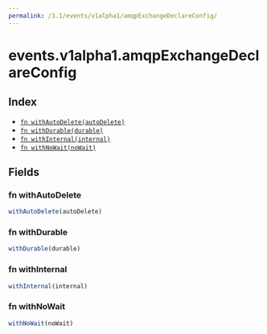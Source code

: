 ```yaml
---
permalink: /3.1/events/v1alpha1/amqpExchangeDeclareConfig/
---
```


# events.v1alpha1.amqpExchangeDeclareConfig



## Index

* [`fn withAutoDelete(autoDelete)`](#fn-withautodelete)
* [`fn withDurable(durable)`](#fn-withdurable)
* [`fn withInternal(internal)`](#fn-withinternal)
* [`fn withNoWait(noWait)`](#fn-withnowait)

## Fields

### fn withAutoDelete

```ts
withAutoDelete(autoDelete)
```



### fn withDurable

```ts
withDurable(durable)
```



### fn withInternal

```ts
withInternal(internal)
```



### fn withNoWait

```ts
withNoWait(noWait)
```

